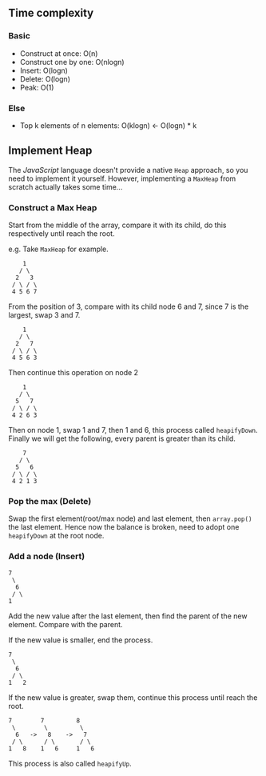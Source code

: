 ## Time complexity

### Basic

- Construct at once: O(n)
- Construct one by one: O(nlogn)
- Insert: O(logn)
- Delete: O(logn)
- Peak: O(1)

### Else

- Top k elements of n elements: O(klogn) <- O(logn) \* k

## Implement Heap

The _JavaScript_ language doesn't provide a native `Heap` approach, so you need to implement it yourself. However, implementing a `MaxHeap` from scratch actually takes some time...

### Construct a Max Heap

Start from the middle of the array, compare it with its child, do this respectively until reach the root.

e.g. Take `MaxHeap` for example.

```
    1
   / \
  2   3
 / \ / \
 4 5 6 7
```

From the position of 3, compare with its child node 6 and 7, since 7 is the largest, swap 3 and 7.

```
    1
   / \
  2   7
 / \ / \
 4 5 6 3
```

Then continue this operation on node 2

```
    1
   / \
  5   7
 / \ / \
 4 2 6 3
```

Then on node 1, swap 1 and 7, then 1 and 6, this process called `heapifyDown`.
Finally we will get the following, every parent is greater than its child.

```
    7
   / \
  5   6
 / \ / \
 4 2 1 3
```

### Pop the max (Delete)

Swap the first element(root/max node) and last element, then `array.pop()` the last element.
Hence now the balance is broken, need to adopt one `heapifyDown` at the root node.

### Add a node (Insert)

```
7
 \
  6
 / \
1
```

Add the new value after the last element, then find the parent of the new element. Compare with the parent.

If the new value is smaller, end the process.

```
7
 \
  6
 / \
1   2
```

If the new value is greater, swap them, continue this process until reach the root.

```
7        7         8
 \        \         \
  6   ->   8    ->   7
 / \      / \       / \
1   8    1   6     1   6
```

This process is also called `heapifyUp`.
